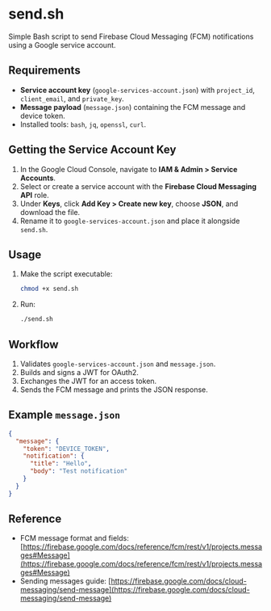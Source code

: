 # send.sh

Simple Bash script to send Firebase Cloud Messaging (FCM) notifications using a Google service account.

## Requirements

* **Service account key** (`google-services-account.json`) with `project_id`, `client_email`, and `private_key`.
* **Message payload** (`message.json`) containing the FCM message and device token.
* Installed tools: `bash`, `jq`, `openssl`, `curl`.

## Getting the Service Account Key

1. In the Google Cloud Console, navigate to **IAM & Admin > Service Accounts**.
2. Select or create a service account with the **Firebase Cloud Messaging API** role.
3. Under **Keys**, click **Add Key > Create new key**, choose **JSON**, and download the file.
4. Rename it to `google-services-account.json` and place it alongside `send.sh`.

## Usage

1. Make the script executable:

   ```bash
   chmod +x send.sh
   ```
2. Run:

   ```bash
   ./send.sh
   ```

## Workflow

1. Validates `google-services-account.json` and `message.json`.
2. Builds and signs a JWT for OAuth2.
3. Exchanges the JWT for an access token.
4. Sends the FCM message and prints the JSON response.

## Example `message.json`

```json
{
  "message": {
    "token": "DEVICE_TOKEN",
    "notification": {
      "title": "Hello",
      "body": "Test notification"
    }
  }
}
```

## Reference

* FCM message format and fields: [https://firebase.google.com/docs/reference/fcm/rest/v1/projects.messages#Message](https://firebase.google.com/docs/reference/fcm/rest/v1/projects.messages#Message)
* Sending messages guide: [https://firebase.google.com/docs/cloud-messaging/send-message](https://firebase.google.com/docs/cloud-messaging/send-message)
